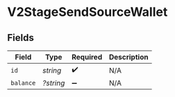 # V2StageSendSourceWallet


## Fields

| Field              | Type               | Required           | Description        |
| ------------------ | ------------------ | ------------------ | ------------------ |
| `id`               | *string*           | :heavy_check_mark: | N/A                |
| `balance`          | *?string*          | :heavy_minus_sign: | N/A                |
